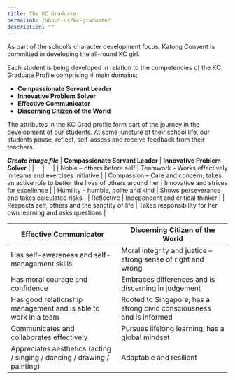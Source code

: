 ```yaml
---
title: The KC Graduate
permalink: /about-us/kc-graduate/
description: ""
---
```

As part of the school’s character development focus, Katong Convent is committed in developing the all-round KC girl.

Each student is being developed in relation to the competencies of the KC Graduate Profile comprising 4 main domains:

*   **Compassionate Servant Leader**
*   **Innovative Problem Solver**
*   **Effective Communicator**
*   **Discerning Citizen of the World**

The attributes in the KC Grad profile form part of the journey in the development of our students. At some juncture of their school life, our students pause, reflect, self-assess and receive feedback from their teachers.

***Create image file***
| **Compassionate Servant Leader** | **Innovative Problem Solver** |
|---|---|
| Noble – others before self | Teamwork – Works effectively in teams and exercises initiative |
| Compassion – Care and concern; takes an active role to better the lives of others around her | Innovative and strives for excellence |
| Humility – humble, polite and kind | Shows perseverance and takes calculated risks |
| Reflective | Independent and critical thinker |
| Respects self, others and the sanctity of life | Takes responsibility for her own learning and asks questions |

| **Effective Communicator** | **Discerning Citizen of the World** |
|---|---|
| Has self-awareness and self-management skills | Moral integrity and justice – strong sense of right and wrong |
| Has moral courage and confidence | Embraces differences and is discerning in judgement |
| Has good relationship management and is able to work in a team | Rooted to Singapore; has a strong civic consciousness and is informed |
| Communicates and collaborates effectively | Pursues lifelong learning, has a global mindset |
| Appreciates aesthetics (acting / singing / dancing / drawing / painting) | Adaptable and resilient |